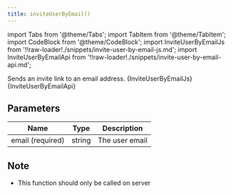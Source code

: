 ```yaml
---
title: inviteUserByEmail()
---
```


import Tabs from '@theme/Tabs';
import TabItem from '@theme/TabItem';
import CodeBlock from '@theme/CodeBlock';
import InviteUserByEmailJs from '!!raw-loader!./snippets/invite-user-by-email-js.md';
import InviteUserByEmailApi from '!!raw-loader!./snippets/invite-user-by-email-api.md';

Sends an invite link to an email address.
<Tabs>
  <TabItem value="javascript" label="Javascript" default>
    <CodeBlock className="language-jsx">
      {InviteUserByEmailJs}
    </CodeBlock>
  </TabItem>
  <TabItem value="API" label="API">
    <CodeBlock className="language-jsx" title="[POST]">
      {InviteUserByEmailApi}
    </CodeBlock>
  </TabItem>
</Tabs>

## Parameters
|Name   |Type  |Description       |
|-------|------|------------------|
|email (required)|string|The user email|

## Note
- This function should only be called on server
